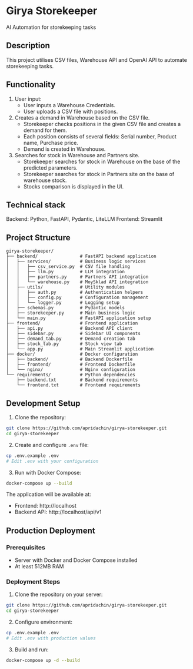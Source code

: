 # Girya Storekeeper
AI Automation for storekeeping tasks 

## Description
This project utilises CSV files, Warehouse API and OpenAI API to automate storekeeping tasks.

## Functionality
1. User input:
    - User inputs a Warehouse Credentials.
    - User uploads a CSV file with positions.
2. Creates a demand in Warehouse based on the CSV file.
    - Storekeeper checks positions in the given CSV file and creates a demand for them.
    - Each position consists of several fields: Serial number, Product name, Purchase price.
    - Demand is created in Warehouse.
3. Searches for stock in Warehouse and Partners site.
    - Storekeeper searches for stock in Warehouse on the base of the predicted parameters.
    - Storekeeper searches for stock in Partners site on the base of warehouse stock.
    - Stocks comparison is displayed in the UI.

## Technical stack
Backend: Python, FastAPI, Pydantic, LiteLLM
Frontend: Streamlit

## Project Structure
```
girya-storekeeper/
├── backend/                # FastAPI backend application
│   ├── services/           # Business logic services
│   │   ├── csv_service.py  # CSV file handling
│   │   ├── llm.py          # LLM integration
│   │   ├── partners.py     # Partners API integration
│   │   └── warehouse.py    # MoySklad API integration
│   ├── utils/              # Utility modules
│   │   ├── auth.py         # Authentication helpers
│   │   ├── config.py       # Configuration management
│   │   └── logger.py       # Logging setup
│   ├── schemas.py          # Pydantic models
│   ├── storekeeper.py      # Main business logic
│   └── main.py             # FastAPI application setup
├── frontend/               # Frontend application
│   ├── api.py              # Backend API client
│   ├── sidebar.py          # Sidebar UI components
│   ├── demand_tab.py       # Demand creation tab
│   ├── stock_tab.py        # Stock view tab
│   └── app.py              # Main Streamlit application
├── docker/                 # Docker configuration
│   ├── backend/            # Backend Dockerfile
│   ├── frontend/           # Frontend Dockerfile
│   └── nginx/              # Nginx configuration
└── requirements/           # Python dependencies
    ├── backend.txt         # Backend requirements
    └── frontend.txt        # Frontend requirements
```

## Development Setup

1. Clone the repository:
```bash
git clone https://github.com/apridachin/girya-storekeeper.git
cd girya-storekeeper
```

2. Create and configure `.env` file:
```bash
cp .env.example .env
# Edit .env with your configuration
```

3. Run with Docker Compose:
```bash
docker-compose up --build
```

The application will be available at:
- Frontend: http://localhost
- Backend API: http://localhost/api/v1

## Production Deployment

### Prerequisites
- Server with Docker and Docker Compose installed
- At least 512MB RAM

### Deployment Steps
1. Clone the repository on your server:
```bash
git clone https://github.com/apridachin/girya-storekeeper.git
cd girya-storekeeper
```

2. Configure environment:
```bash
cp .env.example .env
# Edit .env with production values
```

3. Build and run:
```bash
docker-compose up -d --build
```